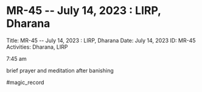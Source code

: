 # MR-45 -- July 14, 2023 : LIRP, Dharana

Title: MR-45 -- July 14, 2023 : LIRP, Dharana
Date: July 14, 2023
ID: MR-45
Activities: Dharana, LIRP

7:45 am

brief prayer and meditation after banishing

#magic_record
